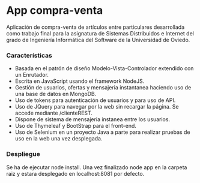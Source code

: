 # App compra-venta
Aplicación de compra-venta de artículos entre particulares desarrollada como trabajo final para la asignatura de Sistemas Distribuidos e Internet del grado de Ingeniería Informática del Software de la Universidad de Oviedo.

### Características
- Basada en el patrón de diseño Modelo-Vista-Controlador extendido con un Enrutador.
- Escrita en JavaScript usando el framework NodeJS.
- Gestión de usuarios, ofertas y mensajeria instantanea haciendo uso de una base de datos en MongoDB.
- Uso de tokens para autenticación de usuarios y para uso de API.
- Uso de JQuery para navegar por la web sin recargar la página. Se accede mediante /clienteREST.
- Dispone de sistema de mensajeria instanea entre los usuarios.
- Uso de Thymeleaf y BootStrap para el front-end.
- Uso de Selenium en un proyecto Java a parte para realizar pruebas de uso en la web una vez desplegada.

### Despliegue
Se ha de ejecutar node install. Una vez finalizado node app en la carpeta raiz y estara desplegado en localhost:8081 por defecto.

